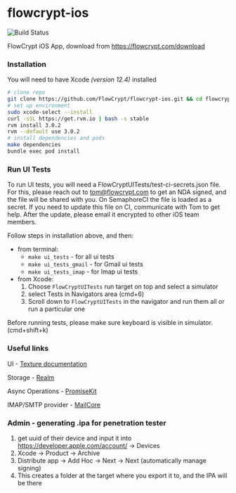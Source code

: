 # flowcrypt-ios

![Build Status](https://flowcrypt.semaphoreci.com/badges/flowcrypt-ios.svg?key=9bd38bf4-4a38-4cb3-b551-38302af1eb07)

FlowCrypt iOS App, download from https://flowcrypt.com/download

### Installation

You will need to have Xcode *(version 12.4)* installed

```sh
# clone repo
git clone https://github.com/FlowCrypt/flowcrypt-ios.git && cd flowcrypt-ios
# set up environment
sudo xcode-select --install
curl -sSL https://get.rvm.io | bash -s stable
rvm install 3.0.2
rvm --default use 3.0.2
# install dependencies and pods
make dependencies
bundle exec pod install
```

### Run UI Tests

To run UI tests, you will need a FlowCryptUITests/test-ci-secrets.json file. For this, please reach out to tom@flowcrypt.com to get an NDA signed, and the file will be shared with you. On SemaphoreCI the file is loaded as a secret. If you need to update this file on CI, communicate with Tom to get help. After the update, please email it encrypted to other iOS team members.

Follow steps in installation above, and then:
 - from terminal: 
    - `make ui_tests` - for all ui tests
    - `make ui_tests_gmail` - for Gmail ui tests
    - `make ui_tests_imap` - for Imap ui tests
 - from Xcode:  
    1) Choose `FlowCryptUITests` run target on top and select a simulator 
    2) select Tests in Navigators area (cmd+6) 
    3) Scroll down to `FlowCryptUITests` in the navigator and run them all or run a particular one

Before running tests, please make sure keyboard is visible in simulator. (cmd+shift+k)

### Useful links

UI - [Texture documentation](https://texturegroup.org/docs/getting-started.html)

Storage - [Realm](https://github.com/realm)

Async Operations - [PromiseKit](https://github.com/mxcl/PromiseKit)

IMAP/SMTP provider - [MailCore](https://github.com/MailCore/mailcore2)

### Admin - generating .ipa for penetration tester

1) get uuid of their device and input it into https://developer.apple.com/account/ -> Devices
2) Xcode -> Product -> Archive
3) Distribute app -> Add Hoc -> Next -> Next (automatically manage signing)
4) This creates a folder at the target where you export it to, and the IPA will be there
